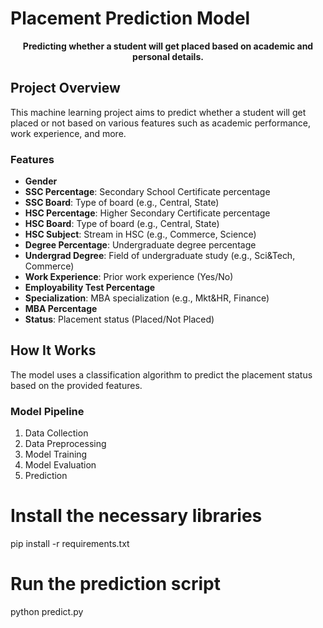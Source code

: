 # Placement Prediction Model
<p align="center">
  <b>Predicting whether a student will get placed based on academic and personal details.</b>
</p>

## Project Overview

This machine learning project aims to predict whether a student will get placed or not based on various features such as academic performance, work experience, and more.

### Features

- **Gender**
- **SSC Percentage**: Secondary School Certificate percentage
- **SSC Board**: Type of board (e.g., Central, State)
- **HSC Percentage**: Higher Secondary Certificate percentage
- **HSC Board**: Type of board (e.g., Central, State)
- **HSC Subject**: Stream in HSC (e.g., Commerce, Science)
- **Degree Percentage**: Undergraduate degree percentage
- **Undergrad Degree**: Field of undergraduate study (e.g., Sci&Tech, Commerce)
- **Work Experience**: Prior work experience (Yes/No)
- **Employability Test Percentage**
- **Specialization**: MBA specialization (e.g., Mkt&HR, Finance)
- **MBA Percentage**
- **Status**: Placement status (Placed/Not Placed)

## How It Works

The model uses a classification algorithm to predict the placement status based on the provided features.

### Model Pipeline

1. Data Collection
2. Data Preprocessing
3. Model Training
4. Model Evaluation
5. Prediction
# Install the necessary libraries
pip install -r requirements.txt

# Run the prediction script
python predict.py

